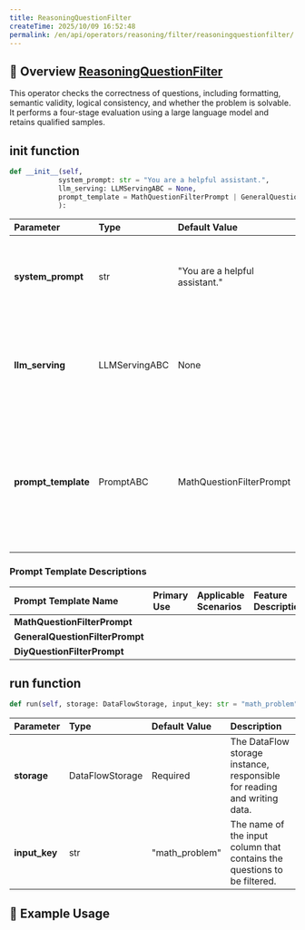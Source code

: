 ```yaml
---
title: ReasoningQuestionFilter
createTime: 2025/10/09 16:52:48
permalink: /en/api/operators/reasoning/filter/reasoningquestionfilter/
---
```


## 📘 Overview [ReasoningQuestionFilter](https://github.com/OpenDCAI/DataFlow/blob/main/dataflow/operators/reasoning/filter/reasoning_question_filter.py)

This operator checks the correctness of questions, including formatting, semantic validity, logical consistency, and whether the problem is solvable. It performs a four-stage evaluation using a large language model and retains qualified samples.

## __init__ function

```python
def __init__(self,
            system_prompt: str = "You are a helpful assistant.",
            llm_serving: LLMServingABC = None,
            prompt_template = MathQuestionFilterPrompt | GeneralQuestionFilterPrompt | DiyQuestionFilterPrompt | DIYPromptABC
            ):
```

| Parameter | Type | Default Value | Description |
| :--- | :--- | :--- | :--- |
| **system_prompt** | str | "You are a helpful assistant." | System prompt to define the behavior of the language model. |
| **llm_serving** | LLMServingABC | None | A large language model serving instance, required for executing inference. |
| **prompt_template** | PromptABC | MathQuestionFilterPrompt | The prompt template object used to construct the check prompts. Supports math, general, and custom templates. |

### Prompt Template Descriptions

| Prompt Template Name | Primary Use | Applicable Scenarios | Feature Description |
| :--- | :--- | :--- | :--- |
| **MathQuestionFilterPrompt** | | | |
| **GeneralQuestionFilterPrompt** | | | |
| **DiyQuestionFilterPrompt** | | | |

## run function

```python
def run(self, storage: DataFlowStorage, input_key: str = "math_problem")
```

| Parameter | Type | Default Value | Description |
| :--- | :--- | :--- | :--- |
| **storage** | DataFlowStorage | Required | The DataFlow storage instance, responsible for reading and writing data. |
| **input_key** | str | "math_problem" | The name of the input column that contains the questions to be filtered. |

## 🧠 Example Usage

```python

```
